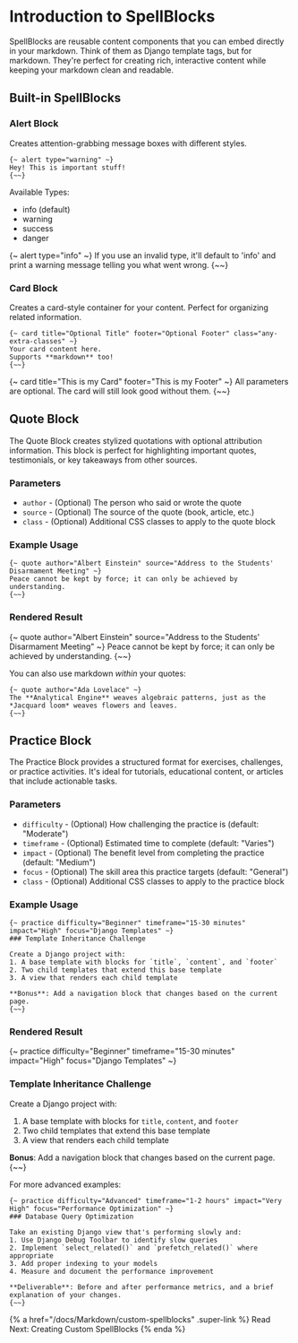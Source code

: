 # Introduction to SpellBlocks

SpellBlocks are reusable content components that you can embed directly in your markdown. Think of them as Django template tags, but for markdown. They're perfect for creating rich, interactive content while keeping your markdown clean and readable.

## Built-in SpellBlocks

### Alert Block

Creates attention-grabbing message boxes with different styles.

```django
{~ alert type="warning" ~}
Hey! This is important stuff!
{~~}
```

Available Types:

- info (default)
- warning
- success
- danger

{~ alert type="info" ~}
If you use an invalid type, it'll default to 'info' and print a warning message telling you what went wrong.
{~~}

### Card Block

Creates a card-style container for your content. Perfect for organizing related information.

```django
{~ card title="Optional Title" footer="Optional Footer" class="any-extra-classes" ~}
Your card content here.
Supports **markdown** too!
{~~}
```

{~ card title="This is my Card" footer="This is my Footer" ~}
All parameters are optional. The card will still look good without them.
{~~}

## Quote Block

The Quote Block creates stylized quotations with optional attribution information. This block is perfect for highlighting important quotes, testimonials, or key takeaways from other sources.

### Parameters

- `author` - (Optional) The person who said or wrote the quote
- `source` - (Optional) The source of the quote (book, article, etc.)
- `class` - (Optional) Additional CSS classes to apply to the quote block

### Example Usage

```django
{~ quote author="Albert Einstein" source="Address to the Students' Disarmament Meeting" ~}
Peace cannot be kept by force; it can only be achieved by understanding.
{~~}
```

### Rendered Result

{~ quote author="Albert Einstein" source="Address to the Students' Disarmament Meeting" ~}
Peace cannot be kept by force; it can only be achieved by understanding.
{~~}

You can also use markdown *within* your quotes:

```django
{~ quote author="Ada Lovelace" ~}
The **Analytical Engine** weaves algebraic patterns, just as the *Jacquard loom* weaves flowers and leaves.
{~~}
```

## Practice Block

The Practice Block provides a structured format for exercises, challenges, or practice activities. It's ideal for tutorials, educational content, or articles that include actionable tasks.

### Parameters

- `difficulty` - (Optional) How challenging the practice is (default: "Moderate")
- `timeframe` - (Optional) Estimated time to complete (default: "Varies")
- `impact` - (Optional) The benefit level from completing the practice (default: "Medium")
- `focus` - (Optional) The skill area this practice targets (default: "General")
- `class` - (Optional) Additional CSS classes to apply to the practice block

### Example Usage

```django
{~ practice difficulty="Beginner" timeframe="15-30 minutes" impact="High" focus="Django Templates" ~}
### Template Inheritance Challenge

Create a Django project with:
1. A base template with blocks for `title`, `content`, and `footer`
2. Two child templates that extend this base template
3. A view that renders each child template

**Bonus**: Add a navigation block that changes based on the current page.
{~~}
```

### Rendered Result

{~ practice difficulty="Beginner" timeframe="15-30 minutes" impact="High" focus="Django Templates" ~}
### Template Inheritance Challenge

Create a Django project with:
1. A base template with blocks for `title`, `content`, and `footer`
2. Two child templates that extend this base template
3. A view that renders each child template

**Bonus**: Add a navigation block that changes based on the current page.
{~~}

For more advanced examples:

```django
{~ practice difficulty="Advanced" timeframe="1-2 hours" impact="Very High" focus="Performance Optimization" ~}
### Database Query Optimization

Take an existing Django view that's performing slowly and:
1. Use Django Debug Toolbar to identify slow queries
2. Implement `select_related()` and `prefetch_related()` where appropriate
3. Add proper indexing to your models
4. Measure and document the performance improvement

**Deliverable**: Before and after performance metrics, and a brief explanation of your changes.
{~~}
```

{% a href="/docs/Markdown/custom-spellblocks" .super-link %}
Read Next: Creating Custom SpellBlocks
{% enda %}

